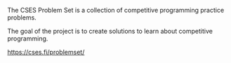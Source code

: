 The CSES Problem Set is a collection of competitive programming practice problems.

The goal of the project is to create solutions to learn about competitive programming.

https://cses.fi/problemset/